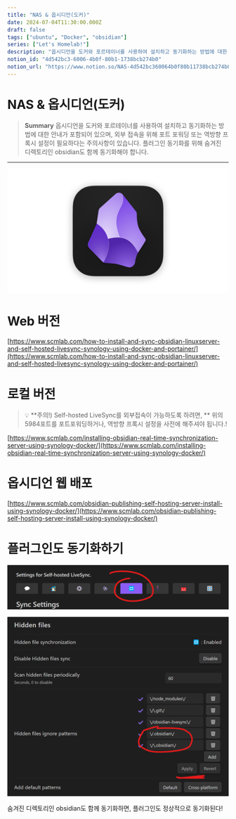 ```yaml
---
title: "NAS & 옵시디언(도커)"
date: 2024-07-04T11:30:00.000Z
draft: false
tags: ["ubuntu", "Docker", "obsidian"]
series: ["Let's Homelab!"]
description: "옵시디언을 도커와 포르테이너를 사용하여 설치하고 동기화하는 방법에 대한 안내가 포함되어 있으며, 외부 접속을 위해 포트 포워딩 또는 역방향 프록시 설정이 필요하다는 주의사항이 있습니다. 플러그인 동기화를 위해 숨겨진 디렉토리인 obsidian도 함께 동기화해야 합니다."
notion_id: "4d542bc3-6006-4b0f-80b1-1738bcb274b0"
notion_url: "https://www.notion.so/NAS-4d542bc360064b0f80b11738bcb274b0"
---
```


# NAS & 옵시디언(도커)

> **Summary**
> 옵시디언을 도커와 포르테이너를 사용하여 설치하고 동기화하는 방법에 대한 안내가 포함되어 있으며, 외부 접속을 위해 포트 포워딩 또는 역방향 프록시 설정이 필요하다는 주의사항이 있습니다. 플러그인 동기화를 위해 숨겨진 디렉토리인 obsidian도 함께 동기화해야 합니다.

---


![Image](image_49f5a6ca9beb.png)

# Web 버전

[https://www.scmlab.com/how-to-install-and-sync-obsidian-linuxserver-and-self-hosted-livesync-synology-using-docker-and-portainer/](https://www.scmlab.com/how-to-install-and-sync-obsidian-linuxserver-and-self-hosted-livesync-synology-using-docker-and-portainer/)

# 로컬 버전

> 💡 **주의!) Self-hosted LiveSync를 외부접속이 가능하도록 하려면, **
> 위의 5984포트를 포트포워딩하거나, 역방향 프록시 설정을 사전에 해주셔야 됩니다.!
>
>

[https://www.scmlab.com/installing-obsidian-real-time-synchronization-server-using-synology-docker/](https://www.scmlab.com/installing-obsidian-real-time-synchronization-server-using-synology-docker/)

# 옵시디언 웹 배포

[https://www.scmlab.com/obsidian-publishing-self-hosting-server-install-using-synology-docker/](https://www.scmlab.com/obsidian-publishing-self-hosting-server-install-using-synology-docker/)

# 플러그인도 동기화하기

![Image](image_845cab17ac25.png)

![Image](image_6e23cefebe66.png)

숨겨진 디렉토리인 obsidian도 함께 동기화하면, 플러그인도 정상적으로 동기화된다!

